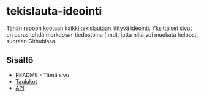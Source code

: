 # tekislauta-ideointi

Tähän repoon kootaan kaikki tekislautaan liittyvä ideointi. Yksittäiset sivut on paras tehdä markdown-tiedostoina (.md), jotta niitä voi muokata helposti suoraan Githubissa.

## Sisältö

* README - Tämä sivu
* [Taulukot](https://github.com/drop-table-ryhmatyo/tekislauta-ideointi/blob/master/Taulukot.md)
* [API](https://github.com/drop-table-ryhmatyo/tekislauta-ideointi/blob/master/API.md)

